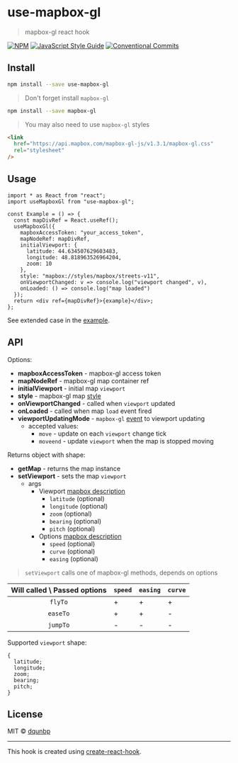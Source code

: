 # use-mapbox-gl

> mapbox-gl react hook

[![NPM](https://img.shields.io/npm/v/use-mapbox-gl.svg)](https://www.npmjs.com/package/use-mapbox-gl) [![JavaScript Style Guide](https://img.shields.io/badge/code_style-standard-brightgreen.svg)](https://standardjs.com) [![Conventional Commits](https://img.shields.io/badge/Conventional%20Commits-1.0.0-yellow.svg)](https://conventionalcommits.org)

## Install

```bash
npm install --save use-mapbox-gl
```

> Don't forget install `mapbox-gl`

```bash
npm install --save mapbox-gl
```

> You may also need to use `mapbox-gl` styles

```html
<link
  href="https://api.mapbox.com/mapbox-gl-js/v1.3.1/mapbox-gl.css"
  rel="stylesheet"
/>
```

## Usage

```tsx
import * as React from "react";
import useMapboxGl from "use-mapbox-gl";

const Example = () => {
  const mapDivRef = React.useRef();
  useMapboxGl({
    mapboxAccessToken: "your_access_token",
    mapNodeRef: mapDivRef,
    initialViewport: {
      latitude: 44.634507629603483,
      longitude: 48.818963526964204,
      zoom: 10
    },
    style: "mapbox://styles/mapbox/streets-v11",
    onViewportChanged: v => console.log("viewport changed", v),
    onLoaded: () => console.log("map loaded")
  });
  return <div ref={mapDivRef}>{example}</div>;
};
```

See extended case in the [example](https://github.com/dqunbp/use-mapbox-gl/tree/master/example).

## API

Options:

- **mapboxAccessToken** - mapbox-gl access token
- **mapNodeRef** - mapbox-gl map container ref
- **initialViewport** - initial map `viewport`
- **style** - mapbox-gl map [style](https://docs.mapbox.com/mapbox-gl-js/style-spec/)
- **onViewportChanged** - called when `viewport` updated
- **onLoaded** - called when map `load` event fired
- **viewportUpdatingMode** - `mapbox-gl` [event](https://docs.mapbox.com/mapbox-gl-js/api/#events) to viewport updating
  - accepted values:
    - `move` - update on each `viewport` change tick
    - `moveend` - update `viewport` when the map is stopped moving

Returns object with shape:

- **getMap** - returns the map instance
- **setViewport** - sets the map `viewport`
  - args
    - Viewport [mapbox description](https://docs.mapbox.com/mapbox-gl-js/api/#cameraoptions)
      - `latitude` (optional)
      - `longitude` (optional)
      - `zoom` (optional)
      - `bearing` (optional)
      - `pitch` (optional)
    - Options [mapbox description](https://docs.mapbox.com/mapbox-gl-js/api/#animationoptions)
      - `speed` (optional)
      - `curve` (optional)
      - `easing` (optional)

> `setViewport` calls one of mapbox-gl methods, depends on options

| Will called \ Passed options | `speed` | `easing` | `curve` |
| :--------------------------: | ------- | -------- | ------- |
|           `flyTo`            | +       | +        | +       |
|           `easeTo`           | +       | +        | -       |
|           `jumpTo`           | -       | -        | -       |

Supported `viewport` shape:

```tsx
{
  latitude;
  longitude;
  zoom;
  bearing;
  pitch;
}
```

## License

MIT © [dqunbp](https://github.com/dqunbp)

---

This hook is created using [create-react-hook](https://github.com/hermanya/create-react-hook).

